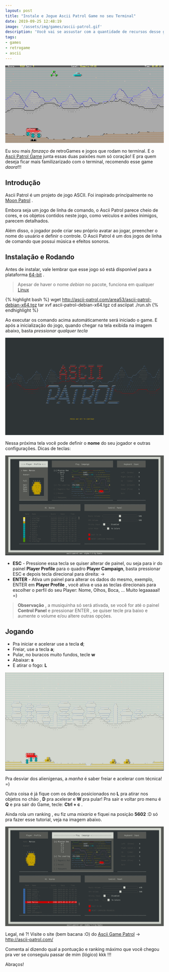 ```yaml
---
layout: post
title: "Instale e Jogue Ascii Patrol Game no seu Terminal"
date: 2019-09-25 12:48:19
image: '/assets/img/games/ascii-patrol.gif'
description: 'Você vai se assustar com a quantidade de recursos desse game,'
tags:
- games
- retrogame
- ascii
---
```


![Ascii Patrol Game](/assets/img/games/ascii-patrol.gif)

Eu sou mais *fanzaço* de retroGames e jogos que rodam no terminal. E o [Ascii Patrol Game](http://ascii-patrol.com/) junta essas duas paixões num só coração! E pra quem deseja ficar mais familizarizado com o terminal, recomendo esse game *daora*!!!

## Introdução

Ascii Patrol é um projeto de jogo ASCII. Foi inspirado principalmente no [Moon Patrol](http://www.atari2600.com.br/Atari/Roms/01mI/Moon_Patrol) .

Embora seja um jogo de linha de comando, o Ascii Patrol parece cheio de cores, e os objetos contidos neste jogo, como veículos e aviões inimigos, parecem detalhados. 

Além disso, o jogador pode criar seu próprio avatar ao jogar, preencher o nome do usuário e definir o controle. O Ascii Patrol é um dos jogos de linha de comando que possui música e efeitos sonoros.

## Instalação e Rodando

Antes de instalar, vale lembrar que esse jogo só está disponível para a plataforma [64-bit](https://pt.wikipedia.org/wiki/64_bits) .

> Apesar de haver o nome *debian* no pacote, funciona em qualquer [Linux](http://cse.google.com.br/cse?cx=004473188612396442360:qs2ekmnkweq&q=Linux)

{% highlight bash %}
wget http://ascii-patrol.com/area53/ascii-patrol-debian-x64.tgz
tar xvf ascii-patrol-debian-x64.tgz
cd asciipat
./run.sh
{% endhighlight %}

Ao executar os comando acima automáticamente será iniciado o game. E após a inicialização do jogo, quando chegar na tela exibida na imagem abaixo, basta *pressionar qualquer tecla*

![Inicialização](/assets/img/games/01-intro-patrol.png)

Nessa próxima tela você pode definir o **nome** do seu jogador e outras configurações. Dicas de teclas:

![Painel](/assets/img/games/02-menu-patrol.png)

+ **ESC** - Pressione essa tecla se quiser alterar de painel, ou seja para ir do painel **Player Profile** para o quadro **Player Campaign**, basta pressionar ESC e depois tecla direcional para direita: →
+ **ENTER** - Ativa um painel para alterar os dados do mesmo, exemplo, ENTER em **Player Profile** , você ativa e usa as teclas direcionais para escolher o perfil do seu Player: Nome, Olhos, Boca, ... Muito legaaaaal! =)

> **Observação** , a musiquinha só será ativada, se você for até o painel **Control Panel** e pressionar ENTER , se quiser tecle pra baixo e aumente o volume e/ou altere outras opções.

<script async src="https://pagead2.googlesyndication.com/pagead/js/adsbygoogle.js"></script>
<!-- Informat -->
<ins class="adsbygoogle"
     style="display:block"
     data-ad-client="ca-pub-2838251107855362"
     data-ad-slot="2327980059"
     data-ad-format="auto"
     data-full-width-responsive="true"></ins>
<script>
(adsbygoogle = window.adsbygoogle || []).push({});
</script>

## Jogando

+ Pra iniciar e acelerar use a tecla **d**;
+ Freiar, use a tecla **a**;
+ Pular, no buracos muito fundos, tecle **w**
+ Abaixar: **s**
+ E atirar o fogo: **L**

![Game](/assets/img/games/03-game-patrol.png)

Pra desviar dos alienígenas, a *manha* é saber freiar e acelerar com técnica! =)

Outra coisa é já fique com os dedos posicionados no **L** pra atirar nos objetos no chão , **D** pra acelerar e **W** pra pular! Pra sair e voltar pro menu é **Q** e pra sair do Game, tecle: **Ctrl + c** .

Ainda rola um ranking , eu fiz uma *mixaria* e fiquei na posição **5602** :D só pra fazer esse tutorial, veja na imagem abaixo.

![Ranking](/assets/img/games/04-rank-patrol.png)

Legal, né ?! Visite o site (bem bacana :O) do [Ascii Game Patrol](http://ascii-patrol.com/) → <http://ascii-patrol.com/>

Comenta aí dizendo qual a pontuação e ranking máximo que você chegou pra ver se conseguiu passar de mim (lógico) kkk !!!

Abraços!
    

